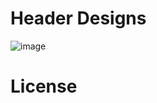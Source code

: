 # Header Designs

![image](https://github.com/Simpson-Computer-Technologies-Research/ares_header_design/assets/75189508/e615732f-7b56-4734-abec-48ef985957f0)

# License
